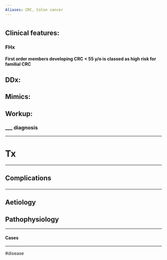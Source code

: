 ```yaml
---
Aliases: CRC, Colon cancer
---
```

# 
## Clinical features:
### FHx
#### First order members developing CRC < 55 y/o is classed as high risk for familial CRC
## DDx:
###
## Mimics:
###
## Workup:
### ___ diagnosis
---
# Tx

---
## Complications
###

---
## Aetiology
## Pathophysiology

---
#### Cases


---
#disease 